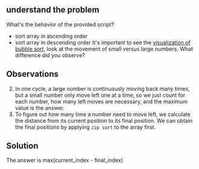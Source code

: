 ## understand the problem
What's the behavior of the provided script?
- sort array in ascending order
- sort array in descending order
It's important to see the [visualization of bubble sort](https://www.youtube.com/watch?v=Cq7SMsQBEUw), look at the movement of small versus large numbers. What difference did you observe? 
## Observations
2. In one cycle, a large number is continuously moving back many times, but a small number only move left one at a time, so we just count for each number, how many left moves are necessary, and the maximum value is the answer.
3. To figure out how many time a number need to move left, we calculate the distance from its current position to its final position. We can obtain the final positions by applying `zip sort` to the array first.

## Solution
The answer is max(current_index - final_index)


